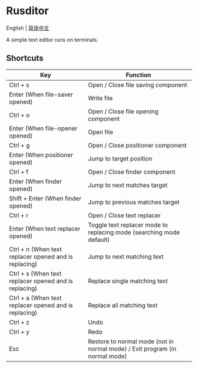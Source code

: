 # Rusditor

English | [简体中文](./README_CN.md)

A simple text editor runs on terminals.

## Shortcuts

| Key | Function |
| --- | --- |
| Ctrl + s | Open / Close file saving component |
| Enter (When file-saver opened) | Write file |
| Ctrl + o | Open / Close file opening component |
| Enter (When file-opener opened) | Open file |
| Ctrl + g | Open / Close positioner component |
| Enter (When positioner opened) | Jump to target position |
| Ctrl + f | Open / Close finder component |
| Enter (When finder opened) | Jump to next matches target |
| Shift + Enter (When finder opened) | Jump to previous matches target |
| Ctrl + r | Open / Close text replacer |
| Enter (When text replacer opened) | Toggle text replacer mode to replacing mode (searching mode default) |
| Ctrl + n (When text replacer opened and is replacing) | Jump to next matching text |
| Ctrl + s (When text replacer opened and is replacing) | Replace single matching text |
| Ctrl + a (When text replacer opened and is replacing) | Replace all matching text |
| Ctrl + z | Undo |
| Ctrl + y | Redo |
| Esc | Restore to normal mode (not in normal mode) / Exit program (in normal mode) |
